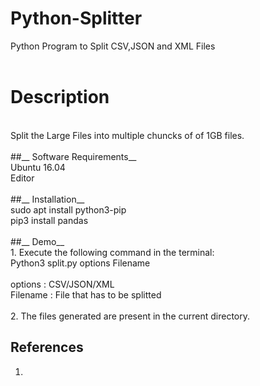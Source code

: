 # Python-Splitter
Python Program to Split CSV,JSON and XML Files </br>
 </br>
<h1 align="left"> Description </h2> </br>
Split the Large Files into multiple chuncks of of 1GB files. </br>
 </br>
##__ Software Requirements__  </br>
Ubuntu 16.04 </br>
Editor </br>
 </br>
##__ Installation__ </br>
sudo apt install python3-pip </br>
pip3 install pandas </br>
 </br>
##__ Demo__ </br>
1. Execute the following command in the terminal:  </br>
     Python3 split.py options Filename </br>
      </br>
     options : CSV/JSON/XML </br>
     Filename : File that has to be splitted </br>
    </br> 
2. The files generated are present in the current directory.

## __References__
1.
